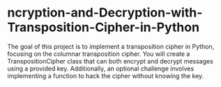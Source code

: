 # ncryption-and-Decryption-with-Transposition-Cipher-in-Python
The goal of this project is to implement a transposition cipher in Python, focusing on the columnar transposition cipher. You will create a TranspositionCipher class that can both encrypt and decrypt messages using a provided key. Additionally, an optional challenge involves implementing a function to hack the cipher without knowing the key.
